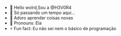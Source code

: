 - 👋 Hello wolrd,Sou a  @H3V0R4
- 👀 Só passando um tempo aqui...
- 🌱  Adoro aprender coisas novas 
- 💜 Pronouns: Ela
- ⚡ Fun fact: Eu não sei nem o básico de programação 

<!---
H3V0R4/H3V0R4 is a ✨ special ✨ repository because its `README.md` (this file) appears on your GitHub profile.
You can click the Preview link to take a look at your changes.
--->
